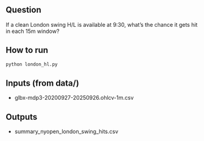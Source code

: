 ## Question
If a clean London swing H/L is available at 9:30, what’s the chance it gets hit in each 15m window?

## How to run
```bash
python london_hl.py
```

## Inputs (from data/)
- glbx-mdp3-20200927-20250926.ohlcv-1m.csv

## Outputs
- summary_nyopen_london_swing_hits.csv

